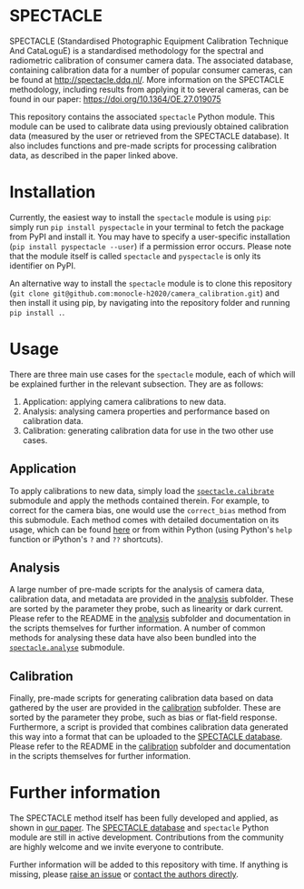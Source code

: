# SPECTACLE

SPECTACLE (Standardised Photographic Equipment Calibration Technique And CataLoguE) is a standardised methodology for the spectral and radiometric calibration of consumer camera data. The associated database, containing calibration data for a number of popular consumer cameras, can be found at http://spectacle.ddq.nl/. More information on the SPECTACLE methodology, including results from applying it to several cameras, can be found in our paper: https://doi.org/10.1364/OE.27.019075

This repository contains the associated `spectacle` Python module. This module can be used to calibrate data using previously obtained calibration data (measured by the user or retrieved from the SPECTACLE database). It also includes functions and pre-made scripts for processing calibration data, as described in the paper linked above.

# Installation

Currently, the easiest way to install the `spectacle` module is using `pip`: simply run `pip install pyspectacle` in your terminal to fetch the package from PyPI and install it. You may have to specify a user-specific installation (`pip install pyspectacle --user`) if a permission error occurs. Please note that the module itself is called `spectacle` and `pyspectacle` is only its identifier on PyPI.

An alternative way to install the `spectacle` module is to clone this repository (`git clone git@github.com:monocle-h2020/camera_calibration.git`) and then install it using pip, by navigating into the repository folder and running `pip install .`.

# Usage

There are three main use cases for the `spectacle` module, each of which will be explained further in the relevant subsection. They are as follows:

1. Application: applying camera calibrations to new data.
2. Analysis: analysing camera properties and performance based on calibration data.
3. Calibration: generating calibration data for use in the two other use cases.

## Application

To apply calibrations to new data, simply load the [`spectacle.calibrate`](spectacle/calibrate.py) submodule and apply the methods contained therein. For example, to correct for the camera bias, one would use the `correct_bias` method from this submodule. Each method comes with detailed documentation on its usage, which can be found [here](spectacle/calibrate.py) or from within Python (using Python's `help` function or iPython's `?` and `??` shortcuts).

## Analysis

A large number of pre-made scripts for the analysis of camera data, calibration data, and metadata are provided in the [analysis](analysis) subfolder. These are sorted by the parameter they probe, such as linearity or dark current. Please refer to the README in the [analysis](analysis) subfolder and documentation in the scripts themselves for further information. A number of common methods for analysing these data have also been bundled into the [`spectacle.analyse`](spectacle/analyse.py) submodule.

## Calibration

Finally, pre-made scripts for generating calibration data based on data gathered by the user are provided in the [calibration](calibration) subfolder. These are sorted by the parameter they probe, such as bias or flat-field response. Furthermore, a script is provided that combines calibration data generated this way into a format that can be uploaded to the [SPECTACLE database](http://spectacle.ddq.nl/). Please refer to the README in the [calibration](calibration) subfolder and documentation in the scripts themselves for further information.

# Further information

The SPECTACLE method itself has been fully developed and applied, as shown in [our paper](https://doi.org/10.1364/OE.27.019075). The [SPECTACLE database](http://spectacle.ddq.nl/) and `spectacle` Python module are still in active development. Contributions from the community are highly welcome and we invite everyone to contribute.

Further information will be added to this repository with time. If anything is missing, please [raise an issue](https://github.com/monocle-h2020/camera_calibration/issues) or [contact the authors directly](mailto:burggraaff@strw.leidenuniv.nl).
